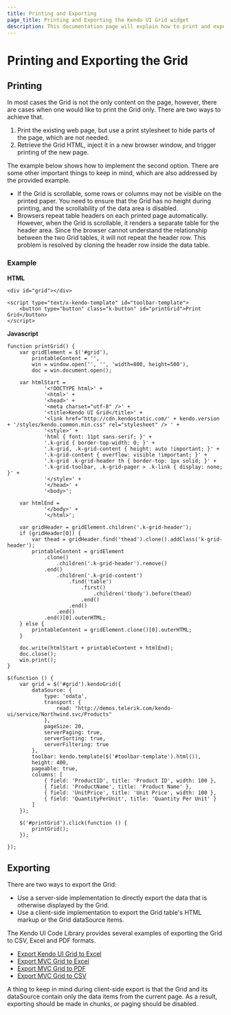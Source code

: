 ```yaml
---
title: Printing and Exporting
page_title: Printing and Exporting the Kendo UI Grid widget
description: This documentation page will explain how to print and export the Kendo UI Grid widget
---
```


# Printing and Exporting the Grid

## Printing

In most cases the Grid is not the only content on the page, however, there are cases when one would like to print the Grid only. There are two ways to achieve that.

1. Print the existing web page, but use a print stylesheet to hide parts of the page, which are not needed.  
2. Retrieve the Grid HTML, inject it in a new browser window, and trigger printing of the new page.

The example below shows how to implement the second option. There are some other important things to keep in mind, which are also addressed by the provided example.

* If the Grid is scrollable, some rows or columns may not be visible on the printed paper. You need to ensure that the Grid has no height during printing, and the scrollability of the data area is disabled.
* Browsers repeat table headers on each printed page automatically. However, when the Grid is scrollable, it renders a separate table for the header area.
Since the browser cannot understand the relationship between the two Grid tables, it will not repeat the header row. This problem is resolved by cloning the header row inside the data table.

### Example

**HTML**

    <div id="grid"></div>

    <script type="text/x-kendo-template" id="toolbar-template">
        <button type="button" class="k-button" id="printGrid">Print Grid</button>
    </script>

**Javascript**

	function printGrid() {
		var gridElement = $('#grid'),
			printableContent = '',
			win = window.open('', '', 'width=800, height=500'),
			doc = win.document.open();

		var htmlStart =
				'<!DOCTYPE html>' +
				'<html>' +
				'<head>' +
				'<meta charset="utf-8" />' +
				'<title>Kendo UI Grid</title>' +
				'<link href="http://cdn.kendostatic.com/' + kendo.version + '/styles/kendo.common.min.css" rel="stylesheet" /> ' +
				'<style>' +
				'html { font: 11pt sans-serif; }' +
				'.k-grid { border-top-width: 0; }' +
				'.k-grid, .k-grid-content { height: auto !important; }' +
				'.k-grid-content { overflow: visible !important; }' +
				'.k-grid .k-grid-header th { border-top: 1px solid; }' +
				'.k-grid-toolbar, .k-grid-pager > .k-link { display: none; }' +
				'</style>' +
				'</head>' +
				'<body>';

		var htmlEnd =
				'</body>' +
				'</html>';

		var gridHeader = gridElement.children('.k-grid-header');
		if (gridHeader[0]) {
			var thead = gridHeader.find('thead').clone().addClass('k-grid-header');
			printableContent = gridElement
				.clone()
					.children('.k-grid-header').remove()
				.end()
					.children('.k-grid-content')
						.find('table')
							.first()
								.children('tbody').before(thead)
							.end()
						.end()
					.end()
				.end()[0].outerHTML;
		} else {
			printableContent = gridElement.clone()[0].outerHTML;
		}

		doc.write(htmlStart + printableContent + htmlEnd);
		doc.close();
		win.print();
	}

	$(function () {
		var grid = $('#grid').kendoGrid({
			dataSource: {
				type: 'odata',
				transport: {
					read: "http://demos.telerik.com/kendo-ui/service/Northwind.svc/Products"
				},
				pageSize: 20,
				serverPaging: true,
				serverSorting: true,
				serverFiltering: true
			},
			toolbar: kendo.template($('#toolbar-template').html()),
			height: 400,
			pageable: true,
			columns: [
				{ field: 'ProductID', title: 'Product ID', width: 100 },
				{ field: 'ProductName', title: 'Product Name' },
				{ field: 'UnitPrice', title: 'Unit Price', width: 100 },
				{ field: 'QuantityPerUnit', title: 'Quantity Per Unit' }
			]
		});

		$('#printGrid').click(function () {
			printGrid();
		});

	});

## Exporting

There are two ways to export the Grid:

* Use a server-side implementation to directly export the data that is otherwise displayed by the Grid.
* Use a client-side implementation to export the Grid table's HTML markup or the Grid dataSource items.

The Kendo UI Code Library provides several examples of exporting the Grid to CSV, Excel and PDF formats.

* [Export Kendo UI Grid to Excel](http://www.telerik.com/support/code-library/export-grid-to-excel-8d91dd145501)
* [Export MVC Grid to Excel](http://www.telerik.com/support/code-library/export-grid-to-excel)
* [Export MVC Grid to PDF](http://www.telerik.com/support/code-library/export-grid-to-pdf)
* [Export MVC Grid to CSV](http://www.telerik.com/support/code-library/export-grid-to-csv)

A thing to keep in mind during client-side export is that the Grid and its dataSource contain only the data items from the current page.
As a result, exporting should be made in chunks, or paging should be disabled.